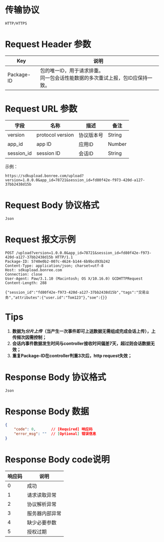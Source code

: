 
# 传输协议

```
HTTP/HTTPS
```

# Request Header 参数

| Key | 说明 |
| -- | -- |
| Package-ID | 包的唯一ID，用于请求排重。<br>同一包会话性能数据的多次重试上报，包ID应保持一致。 |

# Request URL 参数

| 字段 | 名称 | 描述 | 备注 |
| -- | -- | -- | -- |
| version | protocol version | 协议版本号 | String |
| app_id | app ID | 应用ID | Number |
| session_id | session ID | 会话ID | String |

示例：

```
https://sdkupload.bonree.com/upload?version=1.0.0.0&app_id=78721&session_id=fd80f42e-f973-420d-a127-37bb2438d15b
```

# Request Body 协议格式

```
Json
```

# Request 报文示例

```
POST /upload?version=1.0.0.0&app_id=78721&session_id=fd80f42e-f973-420d-a127-37bb2438d15b HTTP/1.1
Package-ID: 5740e0b2-007c-4624-b144-6b9bcd93b242
Content-Type: application/json; charset=utf-8
Host: sdkupload.bonree.com
Connection: close
User-Agent: Paw/3.1.10 (Macintosh; OS X/10.16.0) GCDHTTPRequest
Content-Length: 288
 
{"session_id":"fd80f42e-f973-420d-a127-37bb2438d15b","tags":"交易业务","attributes":{"user.id":"Tom123"},"soe":{}}
```

# Tips

1. **数据为*分片上传*（当产生一次事件即可上送数据无需组成完成会话上传），上传频次因需控制；**
2. **会话内事件数据发生时间与controller接收时间偏差7天，超过则会话数据无效；**
3. **重复Package-ID在controller判重3次后，http request失效；**

# Response Body 协议格式

```
Json
```

# Response Body 数据

```json
{
    "code": 0,       // [Required] 响应码
    "error_msg": ""  // [Optional] 错误信息
}
```

# Response Body code说明

| 响应码 | 说明 |
| -- | -- |
| 0 | 成功 |
| 1 | 请求读取异常 |
| 2 | 协议解析异常 |
| 3 | 服务器内部异常 |
| 4 | 缺少必要参数 |
| 5 | 授权过期 |
